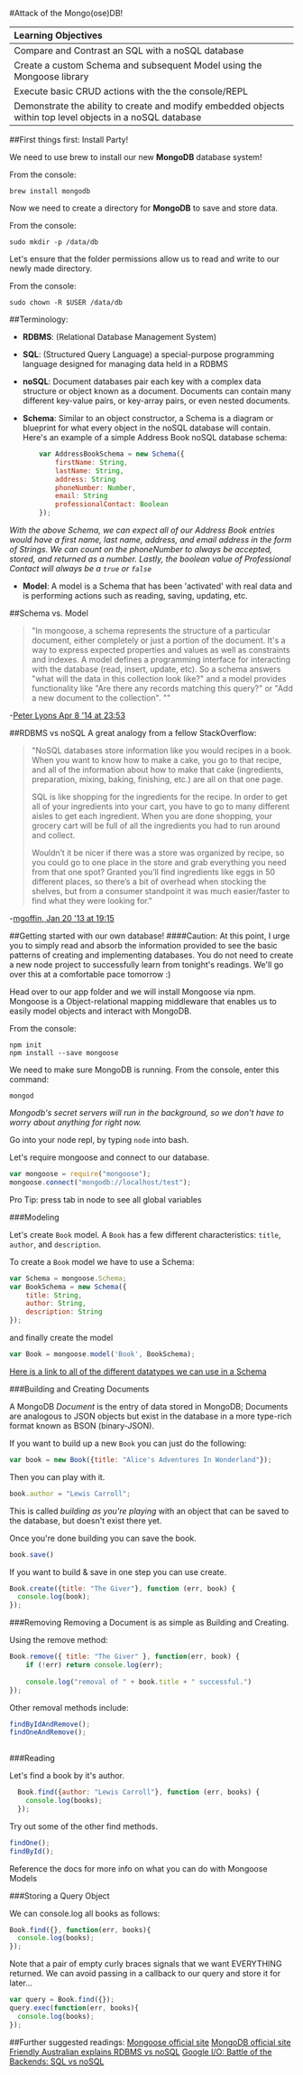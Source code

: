 #Attack of the Mongo(ose)DB!

| Learning Objectives |
|:---|
| Compare and Contrast an SQL with a noSQL database
| Create a custom Schema and subsequent Model using the Mongoose library
| Execute basic CRUD actions with the the console/REPL
| Demonstrate the ability to create and modify embedded objects within top level objects in a noSQL database


##First things first:  Install Party!

We need to use brew to install our new **MongoDB** database system!

From the console:

```
brew install mongodb
```

Now we need to create a directory for **MongoDB** to save and store data.

From the console: 

```
sudo mkdir -p /data/db
```

Let's ensure that the folder permissions allow us to read and write to our newly made directory.

From the console:

```
sudo chown -R $USER	/data/db
```


##Terminology:
- **RDBMS**: (Relational Database Management System)  
 
- **SQL**: (Structured Query Language) a special-purpose programming language designed for managing data held in a RDBMS  
  
- **noSQL**: Document databases pair each key with a complex data structure or object known as a document. Documents can contain many different key-value pairs, or key-array pairs, or even nested documents.

- **Schema**: Similar to an object constructor, a Schema is a diagram or blueprint for what every object in the noSQL database will contain.  Here's an example of a simple Address Book noSQL database schema:  

	```javascript
		var AddressBookSchema = new Schema({
		    firstName: String,
		    lastName: String,
		    address: String
		    phoneNumber: Number,
		    email: String
		    professionalContact: Boolean
		});
	```
*With the above Schema, we can expect all of our Address Book entries would have a first name, last name, address, and email address in the form of Strings.  We can count on the phoneNumber to always be accepted, stored, and returned as a number.  Lastly, the boolean value of Professional Contact will always be a `true` or `false`*

- **Model**: A model is a Schema that has been 'activated' with real data and is performing actions such as reading, saving, updating, etc.

##Schema vs. Model

>"In mongoose, a schema represents the structure of a particular document, either completely or just a portion of the document. It's a way to express expected properties and values as well as constraints and indexes. A model defines a programming interface for interacting with the database (read, insert, update, etc). So a schema answers "what will the data in this collection look like?" and a model provides functionality like "Are there any records matching this query?" or "Add a new document to the collection". ""

-[Peter Lyons Apr 8 '14 at 23:53](http://stackoverflow.com/a/22950402)



##RDBMS vs noSQL
A great analogy from a fellow StackOverflow:
> "NoSQL databases store information like you would recipes in a book. When you want to know how to make a cake, you go to that recipe, and all of the information about how to make that cake (ingredients, preparation, mixing, baking, finishing, etc.) are all on that one page.
> 
> SQL is like shopping for the ingredients for the recipe. In order to get all of your ingredients into your cart, you have to go to many different aisles to get each ingredient. When you are done shopping, your grocery cart will be full of all the ingredients you had to run around and collect.
> 
> Wouldn’t it be nicer if there was a store was organized by recipe, so you could go to one place in the store and grab everything you need from that one spot? Granted you’ll find ingredients like eggs in 50 different places, so there’s a bit of overhead when stocking the shelves, but from a consumer standpoint it was much easier/faster to find what they were looking for."  

-[mgoffin, Jan 20 '13 at 19:15](http://stackoverflow.com/questions/14428069/sql-and-nosql-analogy-for-the-non-technical/14428221#14428221)  


##Getting started with our own database!
####Caution: At this point, I urge you to simply read and absorb the information provided to see the basic patterns of creating and implementing databases.  You do not need to create a new node project to successfully learn from tonight's readings.  We'll go over this at a comfortable pace tomorrow :)

Head over to our app folder and we will install Mongoose via npm.   Mongoose is a Object-relational mapping middleware that enables us to easily model objects and interact with MongoDB.  

From the console:  

```
npm init
npm install --save mongoose
```

We need to make sure MongoDB is running.  From the console, enter this command: 

```
mongod
```
*Mongodb's secret servers will run in the background, so we don't have to worry about anything for right now.*

Go into your node repl, by typing `node` into bash.

Let's require mongoose and connect to our database.

```javascript
var mongoose = require("mongoose");
mongoose.connect("mongodb://localhost/test");
```

Pro Tip: press tab in node to see all global variables

###Modeling

Let's create `Book` model. A `Book` has a few different characteristics: `title`, `author`, and `description`.

To create a `Book` model we have to use a Schema:

```javascript
var Schema = mongoose.Schema;
var BookSchema = new Schema({
    title: String,
    author: String,
    description: String
});
```
and finally create the model

```javascript
var Book = mongoose.model('Book', BookSchema);
```

[Here is a link to all of the different datatypes we can use in a Schema](http://mongoosejs.com/docs/schematypes.html)

###Building and Creating Documents

A MongoDB *Document* is the entry of data stored in MongoDB; Documents are analogous to JSON objects but exist in the database in a more type-rich format known as BSON (binary-JSON).

If you want to build up a new `Book` you can just do the following:

```javascript
var book = new Book({title: "Alice's Adventures In Wonderland"});
```

Then you can play with it.

```javascript
book.author = "Lewis Carroll";
```

This is called *building as you're playing* with an object that can be saved to the database, but doesn't exist there yet.

Once you're done building you can save the book.

```javascript
book.save()
```

If you want to build & save in one step you can use create.

```javascript
Book.create({title: "The Giver"}, function (err, book) {
  console.log(book);
});
```

###Removing
Removing a Document is as simple as Building and Creating.

Using the remove method:

```javascript
Book.remove({ title: "The Giver" }, function(err, book) {
    if (!err) return console.log(err);
    
    console.log("removal of " + book.title + " successful.")
});
```
Other removal methods include: 

```javascript
findByIdAndRemove();
findOneAndRemove();
	
```


###Reading

Let's find a book by it's author.

```javascript
  Book.find({author: "Lewis Carroll"}, function (err, books) {
    console.log(books);
  });
```

Try out some of the other find methods.

```javascript
findOne();
findById();
```
Reference the docs for more info on what you can do with Mongoose Models


###Storing a Query Object

We can console.log all books as follows:

```javascript
Book.find({}, function(err, books){
  console.log(books);
});
```

Note that a pair of empty curly braces signals that we want EVERYTHING returned. We can avoid passing in a callback to our query and store it for later...


```javascript
var query = Book.find({});
query.exec(function(err, books){
  console.log(books);
});
```


##Further suggested readings:
[Mongoose official site](http://mongoosejs.com/index.html)
[MongoDB official site](https://www.mongodb.org/)
[Friendly Australian explains RDBMS vs noSQL](https://www.youtube.com/watch?v=XPqrY7YEs0A)
[Google I/O: Battle of the Backends: SQL vs noSQL](https://www.youtube.com/watch?v=rRoy6I4gKWU)	
	
